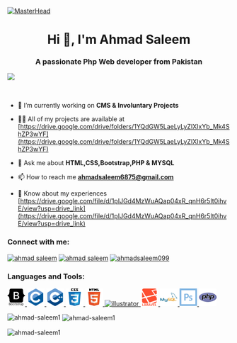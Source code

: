 [![MasterHead](https://www.cdmi.in/courses@2x/web-developments.webp)](https://rishavchanda.io)

<h1 align="center">Hi 👋, I'm Ahmad Saleem</h1>
<h3 align="center">A passionate Php Web developer from Pakistan</h3>
 
 
<p align="left"> <img src="https://media4.giphy.com/media/v1.Y2lkPTc5MGI3NjExYWFrd24wdHNnc2t3eHh1eXR2c3Vpc2VwaHYwYnM4ejN3Y2k5eHNjayZlcD12MV9pbnRlcm5hbF9naWZfYnlfaWQmY3Q9Zw/qgQUggAC3Pfv687qPC/giphy.gif" /> </p>

<p align="left"> <a href="https://twitter.com/" target="blank"><img src="https://img.shields.io/twitter/follow/?logo=twitter&style=for-the-badge" alt="" /></a> </p>

- 🔭 I’m currently working on **CMS & Involuntary Projects**

- 👨‍💻 All of my projects are available at [https://drive.google.com/drive/folders/1YQdGW5LaeLyLyZIXIxYb_Mk4ShZP3wYF](https://drive.google.com/drive/folders/1YQdGW5LaeLyLyZIXIxYb_Mk4ShZP3wYF)

- 💬 Ask me about **HTML,CSS,Bootstrap,PHP & MYSQL**

- 📫 How to reach me **ahmadsaleem6875@gmail.com**

- 📄 Know about my experiences [https://drive.google.com/file/d/1pIJGd4MzWuAQap04xR_qnH6r5It0ihvE/view?usp=drive_link](https://drive.google.com/file/d/1pIJGd4MzWuAQap04xR_qnH6r5It0ihvE/view?usp=drive_link)

<h3 align="left">Connect with me:</h3>
<p align="left">
<a href="https://linkedin.com/in/ahmad saleem" target="blank"><img align="center" src="https://raw.githubusercontent.com/rahuldkjain/github-profile-readme-generator/master/src/images/icons/Social/linked-in-alt.svg" alt="ahmad saleem" height="30" width="40" /></a>
<a href="https://fb.com/ahmad saleem" target="blank"><img align="center" src="https://raw.githubusercontent.com/rahuldkjain/github-profile-readme-generator/master/src/images/icons/Social/facebook.svg" alt="ahmad saleem" height="30" width="40" /></a>
<a href="https://instagram.com/ahmadsaleem099" target="blank"><img align="center" src="https://raw.githubusercontent.com/rahuldkjain/github-profile-readme-generator/master/src/images/icons/Social/instagram.svg" alt="ahmadsaleem099" height="30" width="40" /></a>
</p>

<h3 align="left">Languages and Tools:</h3>
<p align="left"> <a href="https://getbootstrap.com" target="_blank" rel="noreferrer"> <img src="https://raw.githubusercontent.com/devicons/devicon/master/icons/bootstrap/bootstrap-plain-wordmark.svg" alt="bootstrap" width="40" height="40"/> </a> <a href="https://www.cprogramming.com/" target="_blank" rel="noreferrer"> <img src="https://raw.githubusercontent.com/devicons/devicon/master/icons/c/c-original.svg" alt="c" width="40" height="40"/> </a> <a href="https://www.w3schools.com/cpp/" target="_blank" rel="noreferrer"> <img src="https://raw.githubusercontent.com/devicons/devicon/master/icons/cplusplus/cplusplus-original.svg" alt="cplusplus" width="40" height="40"/> </a> <a href="https://www.w3schools.com/css/" target="_blank" rel="noreferrer"> <img src="https://raw.githubusercontent.com/devicons/devicon/master/icons/css3/css3-original-wordmark.svg" alt="css3" width="40" height="40"/> </a> <a href="https://www.w3.org/html/" target="_blank" rel="noreferrer"> <img src="https://raw.githubusercontent.com/devicons/devicon/master/icons/html5/html5-original-wordmark.svg" alt="html5" width="40" height="40"/> </a> <a href="https://www.adobe.com/in/products/illustrator.html" target="_blank" rel="noreferrer"> <img src="https://www.vectorlogo.zone/logos/adobe_illustrator/adobe_illustrator-icon.svg" alt="illustrator" width="40" height="40"/> </a> <a href="https://laravel.com/" target="_blank" rel="noreferrer"> <img src="https://raw.githubusercontent.com/devicons/devicon/master/icons/laravel/laravel-plain-wordmark.svg" alt="laravel" width="40" height="40"/> </a> <a href="https://www.mysql.com/" target="_blank" rel="noreferrer"> <img src="https://raw.githubusercontent.com/devicons/devicon/master/icons/mysql/mysql-original-wordmark.svg" alt="mysql" width="40" height="40"/> </a> <a href="https://www.photoshop.com/en" target="_blank" rel="noreferrer"> <img src="https://raw.githubusercontent.com/devicons/devicon/master/icons/photoshop/photoshop-line.svg" alt="photoshop" width="40" height="40"/> </a> <a href="https://www.php.net" target="_blank" rel="noreferrer"> <img src="https://raw.githubusercontent.com/devicons/devicon/master/icons/php/php-original.svg" alt="php" width="40" height="40"/> </a> </p>

<p><img align="left" src="https://github-readme-stats.vercel.app/api/top-langs?username=ahmad-saleem1&show_icons=true&locale=en&layout=compact" alt="ahmad-saleem1" /></p>

<p>&nbsp;<img align="center" src="https://github-readme-stats.vercel.app/api?username=ahmad-saleem1&show_icons=true&locale=en" alt="ahmad-saleem1" /></p>

<p><img align="center" src="https://github-readme-streak-stats.herokuapp.com/?user=ahmad-saleem1&" alt="ahmad-saleem1" /></p>
